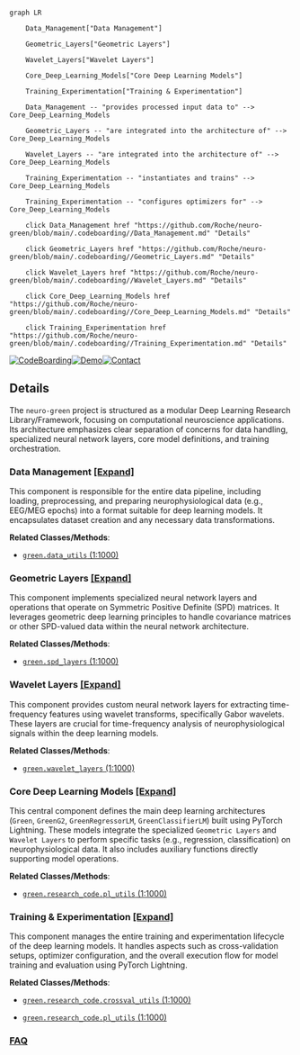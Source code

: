 ```mermaid

graph LR

    Data_Management["Data Management"]

    Geometric_Layers["Geometric Layers"]

    Wavelet_Layers["Wavelet Layers"]

    Core_Deep_Learning_Models["Core Deep Learning Models"]

    Training_Experimentation["Training & Experimentation"]

    Data_Management -- "provides processed input data to" --> Core_Deep_Learning_Models

    Geometric_Layers -- "are integrated into the architecture of" --> Core_Deep_Learning_Models

    Wavelet_Layers -- "are integrated into the architecture of" --> Core_Deep_Learning_Models

    Training_Experimentation -- "instantiates and trains" --> Core_Deep_Learning_Models

    Training_Experimentation -- "configures optimizers for" --> Core_Deep_Learning_Models

    click Data_Management href "https://github.com/Roche/neuro-green/blob/main/.codeboarding//Data_Management.md" "Details"

    click Geometric_Layers href "https://github.com/Roche/neuro-green/blob/main/.codeboarding//Geometric_Layers.md" "Details"

    click Wavelet_Layers href "https://github.com/Roche/neuro-green/blob/main/.codeboarding//Wavelet_Layers.md" "Details"

    click Core_Deep_Learning_Models href "https://github.com/Roche/neuro-green/blob/main/.codeboarding//Core_Deep_Learning_Models.md" "Details"

    click Training_Experimentation href "https://github.com/Roche/neuro-green/blob/main/.codeboarding//Training_Experimentation.md" "Details"

```



[![CodeBoarding](https://img.shields.io/badge/Generated%20by-CodeBoarding-9cf?style=flat-square)](https://github.com/CodeBoarding/GeneratedOnBoardings)[![Demo](https://img.shields.io/badge/Try%20our-Demo-blue?style=flat-square)](https://www.codeboarding.org/demo)[![Contact](https://img.shields.io/badge/Contact%20us%20-%20contact@codeboarding.org-lightgrey?style=flat-square)](mailto:contact@codeboarding.org)



## Details



The `neuro-green` project is structured as a modular Deep Learning Research Library/Framework, focusing on computational neuroscience applications. Its architecture emphasizes clear separation of concerns for data handling, specialized neural network layers, core model definitions, and training orchestration.



### Data Management [[Expand]](./Data_Management.md)

This component is responsible for the entire data pipeline, including loading, preprocessing, and preparing neurophysiological data (e.g., EEG/MEG epochs) into a format suitable for deep learning models. It encapsulates dataset creation and any necessary data transformations.





**Related Classes/Methods**:



- <a href="https://github.com/Roche/neuro-green/blob/main/green/data_utils.py#L1-L1000" target="_blank" rel="noopener noreferrer">`green.data_utils` (1:1000)</a>





### Geometric Layers [[Expand]](./Geometric_Layers.md)

This component implements specialized neural network layers and operations that operate on Symmetric Positive Definite (SPD) matrices. It leverages geometric deep learning principles to handle covariance matrices or other SPD-valued data within the neural network architecture.





**Related Classes/Methods**:



- <a href="https://github.com/Roche/neuro-green/blob/main/green/spd_layers.py#L1-L1000" target="_blank" rel="noopener noreferrer">`green.spd_layers` (1:1000)</a>





### Wavelet Layers [[Expand]](./Wavelet_Layers.md)

This component provides custom neural network layers for extracting time-frequency features using wavelet transforms, specifically Gabor wavelets. These layers are crucial for time-frequency analysis of neurophysiological signals within the deep learning models.





**Related Classes/Methods**:



- <a href="https://github.com/Roche/neuro-green/blob/main/green/wavelet_layers.py#L1-L1000" target="_blank" rel="noopener noreferrer">`green.wavelet_layers` (1:1000)</a>





### Core Deep Learning Models [[Expand]](./Core_Deep_Learning_Models.md)

This central component defines the main deep learning architectures (`Green`, `GreenG2`, `GreenRegressorLM`, `GreenClassifierLM`) built using PyTorch Lightning. These models integrate the specialized `Geometric Layers` and `Wavelet Layers` to perform specific tasks (e.g., regression, classification) on neurophysiological data. It also includes auxiliary functions directly supporting model operations.





**Related Classes/Methods**:



- <a href="https://github.com/Roche/neuro-green/blob/main/green/research_code/pl_utils.py#L1-L1000" target="_blank" rel="noopener noreferrer">`green.research_code.pl_utils` (1:1000)</a>





### Training & Experimentation [[Expand]](./Training_Experimentation.md)

This component manages the entire training and experimentation lifecycle of the deep learning models. It handles aspects such as cross-validation setups, optimizer configuration, and the overall execution flow for model training and evaluation using PyTorch Lightning.





**Related Classes/Methods**:



- <a href="https://github.com/Roche/neuro-green/blob/main/green/research_code/crossval_utils.py#L1-L1000" target="_blank" rel="noopener noreferrer">`green.research_code.crossval_utils` (1:1000)</a>

- <a href="https://github.com/Roche/neuro-green/blob/main/green/research_code/pl_utils.py#L1-L1000" target="_blank" rel="noopener noreferrer">`green.research_code.pl_utils` (1:1000)</a>









### [FAQ](https://github.com/CodeBoarding/GeneratedOnBoardings/tree/main?tab=readme-ov-file#faq)